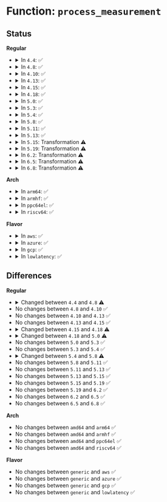# Function: <code>process_measurement</code>

## Status
<b>Regular</b>
<ul>
<li>
<details>
<summary>In <code>4.4</code>: ✅</summary>

```c
int process_measurement(struct file *file, int mask, int function, int opened);
```

**Collision:** Unique Static

**Inline:** No

**Transformation:** False

**Instances:**

```
In security/integrity/ima/ima_main.c (ffffffff81397340)
Location: security/integrity/ima/ima_main.c:157
Inline: False
Direct callers:
  - security/integrity/ima/ima_main.c:ima_file_check
  - security/integrity/ima/ima_main.c:ima_file_mmap
  - security/integrity/ima/ima_main.c:ima_bprm_check
  - security/integrity/ima/ima_main.c:ima_module_check
  - security/integrity/ima/ima_main.c:ima_fw_from_file
```
**Symbols:**

```
ffffffff81397340-ffffffff813977b9: process_measurement (STB_LOCAL)
```
</details>
</li>
<li>
<details>
<summary>In <code>4.8</code>: ✅</summary>

```c
int process_measurement(struct file *file, char *buf, loff_t size, int mask, enum ima_hooks func, int opened);
```

**Collision:** Unique Static

**Inline:** No

**Transformation:** False

**Instances:**

```
In security/integrity/ima/ima_main.c (ffffffff813d3390)
Location: security/integrity/ima/ima_main.c:157
Inline: False
Direct callers:
  - security/integrity/ima/ima_main.c:ima_post_read_file
  - security/integrity/ima/ima_main.c:ima_file_check
  - security/integrity/ima/ima_main.c:ima_bprm_check
  - security/integrity/ima/ima_main.c:ima_file_mmap
```
**Symbols:**

```
ffffffff813d3390-ffffffff813d3933: process_measurement (STB_LOCAL)
```
</details>
</li>
<li>
<details>
<summary>In <code>4.10</code>: ✅</summary>

```c
int process_measurement(struct file *file, char *buf, loff_t size, int mask, enum ima_hooks func, int opened);
```

**Collision:** Unique Static

**Inline:** No

**Transformation:** False

**Instances:**

```
In security/integrity/ima/ima_main.c (ffffffff813eacf0)
Location: security/integrity/ima/ima_main.c:158
Inline: False
Direct callers:
  - security/integrity/ima/ima_main.c:ima_post_read_file
  - security/integrity/ima/ima_main.c:ima_file_check
  - security/integrity/ima/ima_main.c:ima_bprm_check
  - security/integrity/ima/ima_main.c:ima_file_mmap
```
**Symbols:**

```
ffffffff813eacf0-ffffffff813eb380: process_measurement (STB_LOCAL)
```
</details>
</li>
<li>
<details>
<summary>In <code>4.13</code>: ✅</summary>

```c
int process_measurement(struct file *file, char *buf, loff_t size, int mask, enum ima_hooks func, int opened);
```

**Collision:** Unique Static

**Inline:** No

**Transformation:** False

**Instances:**

```
In security/integrity/ima/ima_main.c (ffffffff813f7020)
Location: security/integrity/ima/ima_main.c:158
Inline: False
Direct callers:
  - security/integrity/ima/ima_main.c:ima_post_read_file
  - security/integrity/ima/ima_main.c:ima_file_check
  - security/integrity/ima/ima_main.c:ima_bprm_check
  - security/integrity/ima/ima_main.c:ima_file_mmap
```
**Symbols:**

```
ffffffff813f7020-ffffffff813f76b6: process_measurement (STB_LOCAL)
```
</details>
</li>
<li>
<details>
<summary>In <code>4.15</code>: ✅</summary>

```c
int process_measurement(struct file *file, char *buf, loff_t size, int mask, enum ima_hooks func, int opened);
```

**Collision:** Unique Static

**Inline:** No

**Transformation:** False

**Instances:**

```
In security/integrity/ima/ima_main.c (ffffffff8141f140)
Location: security/integrity/ima/ima_main.c:162
Inline: False
Direct callers:
  - security/integrity/ima/ima_main.c:ima_post_read_file
  - security/integrity/ima/ima_main.c:ima_file_check
  - security/integrity/ima/ima_main.c:ima_bprm_check
  - security/integrity/ima/ima_main.c:ima_file_mmap
```
**Symbols:**

```
ffffffff8141f140-ffffffff8141f7c6: process_measurement (STB_LOCAL)
```
</details>
</li>
<li>
<details>
<summary>In <code>4.18</code>: ✅</summary>

```c
int process_measurement(struct file *file, const struct cred *cred, u32 secid, char *buf, loff_t size, int mask, enum ima_hooks func, int opened);
```

**Collision:** Unique Static

**Inline:** No

**Transformation:** False

**Instances:**

```
In security/integrity/ima/ima_main.c (ffffffff81451290)
Location: security/integrity/ima/ima_main.c:169
Inline: False
Direct callers:
  - security/integrity/ima/ima_main.c:ima_post_read_file
  - security/integrity/ima/ima_main.c:ima_file_check
  - security/integrity/ima/ima_main.c:ima_bprm_check
  - security/integrity/ima/ima_main.c:ima_bprm_check
  - security/integrity/ima/ima_main.c:ima_file_mmap
```
**Symbols:**

```
ffffffff81451290-ffffffff81451bda: process_measurement (STB_LOCAL)
```
</details>
</li>
<li>
<details>
<summary>In <code>5.0</code>: ✅</summary>

```c
int process_measurement(struct file *file, const struct cred *cred, u32 secid, char *buf, loff_t size, int mask, enum ima_hooks func);
```

**Collision:** Unique Static

**Inline:** No

**Transformation:** False

**Instances:**

```
In security/integrity/ima/ima_main.c (ffffffff8146e280)
Location: security/integrity/ima/ima_main.c:171
Inline: False
Direct callers:
  - security/integrity/ima/ima_main.c:ima_post_read_file
  - security/integrity/ima/ima_main.c:ima_file_check
  - security/integrity/ima/ima_main.c:ima_bprm_check
  - security/integrity/ima/ima_main.c:ima_bprm_check
  - security/integrity/ima/ima_main.c:ima_file_mmap
```
**Symbols:**

```
ffffffff8146e280-ffffffff8146eba1: process_measurement (STB_LOCAL)
```
</details>
</li>
<li>
<details>
<summary>In <code>5.3</code>: ✅</summary>

```c
int process_measurement(struct file *file, const struct cred *cred, u32 secid, char *buf, loff_t size, int mask, enum ima_hooks func);
```

**Collision:** Unique Static

**Inline:** No

**Transformation:** False

**Instances:**

```
In security/integrity/ima/ima_main.c (ffffffff8149bb40)
Location: security/integrity/ima/ima_main.c:192
Inline: False
Direct callers:
  - security/integrity/ima/ima_main.c:ima_post_read_file
  - security/integrity/ima/ima_main.c:ima_file_check
  - security/integrity/ima/ima_main.c:ima_bprm_check
  - security/integrity/ima/ima_main.c:ima_bprm_check
  - security/integrity/ima/ima_main.c:ima_file_mmap
```
**Symbols:**

```
ffffffff8149bb40-ffffffff8149c5b4: process_measurement (STB_LOCAL)
```
</details>
</li>
<li>
<details>
<summary>In <code>5.4</code>: ✅</summary>

```c
int process_measurement(struct file *file, const struct cred *cred, u32 secid, char *buf, loff_t size, int mask, enum ima_hooks func);
```

**Collision:** Unique Static

**Inline:** No

**Transformation:** False

**Instances:**

```
In security/integrity/ima/ima_main.c (ffffffff814b5c10)
Location: security/integrity/ima/ima_main.c:192
Inline: False
Direct callers:
  - security/integrity/ima/ima_main.c:ima_post_read_file
  - security/integrity/ima/ima_main.c:ima_file_check
  - security/integrity/ima/ima_main.c:ima_bprm_check
  - security/integrity/ima/ima_main.c:ima_bprm_check
  - security/integrity/ima/ima_main.c:ima_file_mmap
```
**Symbols:**

```
ffffffff814b5c10-ffffffff814b6731: process_measurement (STB_LOCAL)
```
</details>
</li>
<li>
<details>
<summary>In <code>5.8</code>: ✅</summary>

```c
int process_measurement(struct file *file, const struct cred *cred, struct lsmblob *blob, char *buf, loff_t size, int mask, enum ima_hooks func);
```

**Collision:** Unique Static

**Inline:** No

**Transformation:** False

**Instances:**

```
In security/integrity/ima/ima_main.c (ffffffff815153a0)
Location: security/integrity/ima/ima_main.c:190
Inline: False
Direct callers:
  - security/integrity/ima/ima_main.c:ima_post_read_file
  - security/integrity/ima/ima_main.c:ima_file_check
  - security/integrity/ima/ima_main.c:ima_bprm_check
  - security/integrity/ima/ima_main.c:ima_bprm_check
  - security/integrity/ima/ima_main.c:ima_file_mmap
```
**Symbols:**

```
ffffffff815153a0-ffffffff81515db4: process_measurement (STB_LOCAL)
```
</details>
</li>
<li>
<details>
<summary>In <code>5.11</code>: ✅</summary>

```c
int process_measurement(struct file *file, const struct cred *cred, struct lsmblob *blob, char *buf, loff_t size, int mask, enum ima_hooks func);
```

**Collision:** Unique Static

**Inline:** No

**Transformation:** False

**Instances:**

```
In security/integrity/ima/ima_main.c (ffffffff815323f0)
Location: security/integrity/ima/ima_main.c:196
Inline: False
Direct callers:
  - security/integrity/ima/ima_main.c:ima_post_read_file
  - security/integrity/ima/ima_main.c:ima_read_file
  - security/integrity/ima/ima_main.c:ima_file_check
  - security/integrity/ima/ima_main.c:ima_bprm_check
  - security/integrity/ima/ima_main.c:ima_bprm_check
  - security/integrity/ima/ima_main.c:ima_file_mmap
```
**Symbols:**

```
ffffffff815323f0-ffffffff81532e8d: process_measurement (STB_LOCAL)
```
</details>
</li>
<li>
<details>
<summary>In <code>5.13</code>: ✅</summary>

```c
int process_measurement(struct file *file, const struct cred *cred, struct lsmblob *blob, char *buf, loff_t size, int mask, enum ima_hooks func);
```

**Collision:** Unique Static

**Inline:** No

**Transformation:** False

**Instances:**

```
In security/integrity/ima/ima_main.c (ffffffff8153a870)
Location: security/integrity/ima/ima_main.c:196
Inline: False
Direct callers:
  - security/integrity/ima/ima_main.c:ima_post_read_file
  - security/integrity/ima/ima_main.c:ima_read_file
  - security/integrity/ima/ima_main.c:ima_file_check
  - security/integrity/ima/ima_main.c:ima_bprm_check
  - security/integrity/ima/ima_main.c:ima_bprm_check
  - security/integrity/ima/ima_main.c:ima_file_mmap
```
**Symbols:**

```
ffffffff8153a870-ffffffff8153b323: process_measurement (STB_LOCAL)
```
</details>
</li>
<li>
<details>
<summary>In <code>5.15</code>: Transformation ⚠️</summary>

```c
int process_measurement(struct file *file, const struct cred *cred, struct lsmblob *blob, char *buf, loff_t size, int mask, enum ima_hooks func);
```

**Collision:** Unique Static

**Inline:** No

**Transformation:** True

**Instances:**

```
In security/integrity/ima/ima_main.c (0)
Location: security/integrity/ima/ima_main.c:201
Inline: False
Direct callers:
  - security/integrity/ima/ima_main.c:ima_post_read_file
  - security/integrity/ima/ima_main.c:ima_read_file
  - security/integrity/ima/ima_main.c:ima_file_check
  - security/integrity/ima/ima_main.c:ima_bprm_check
  - security/integrity/ima/ima_main.c:ima_bprm_check
  - security/integrity/ima/ima_main.c:ima_file_mmap
```
**Symbols:**

```
ffffffff81599210-ffffffff81599d84: process_measurement (STB_LOCAL)
ffffffff81cd6d99-ffffffff81cd6e16: process_measurement.cold (STB_LOCAL)
```
</details>
</li>
<li>
<details>
<summary>In <code>5.19</code>: Transformation ⚠️</summary>

```c
int process_measurement(struct file *file, const struct cred *cred, struct lsmblob *blob, char *buf, loff_t size, int mask, enum ima_hooks func);
```

**Collision:** Unique Static

**Inline:** No

**Transformation:** True

**Instances:**

```
In security/integrity/ima/ima_main.c (0)
Location: security/integrity/ima/ima_main.c:201
Inline: False
Direct callers:
  - security/integrity/ima/ima_main.c:ima_post_read_file
  - security/integrity/ima/ima_main.c:ima_read_file
  - security/integrity/ima/ima_main.c:ima_file_check
  - security/integrity/ima/ima_main.c:ima_bprm_check
  - security/integrity/ima/ima_main.c:ima_bprm_check
  - security/integrity/ima/ima_main.c:ima_file_mmap
```
**Symbols:**

```
ffffffff8163de10-ffffffff8163e972: process_measurement (STB_LOCAL)
ffffffff81e89fc9-ffffffff81e8a046: process_measurement.cold (STB_LOCAL)
```
</details>
</li>
<li>
<details>
<summary>In <code>6.2</code>: Transformation ⚠️</summary>

```c
int process_measurement(struct file *file, const struct cred *cred, struct lsmblob *blob, char *buf, loff_t size, int mask, enum ima_hooks func);
```

**Collision:** Unique Static

**Inline:** No

**Transformation:** True

**Instances:**

```
In security/integrity/ima/ima_main.c (0)
Location: security/integrity/ima/ima_main.c:201
Inline: False
Direct callers:
  - security/integrity/ima/ima_main.c:ima_post_read_file
  - security/integrity/ima/ima_main.c:ima_read_file
  - security/integrity/ima/ima_main.c:ima_file_check
  - security/integrity/ima/ima_main.c:ima_bprm_check
  - security/integrity/ima/ima_main.c:ima_bprm_check
  - security/integrity/ima/ima_main.c:ima_file_mmap
```
**Symbols:**

```
ffffffff816f5a20-ffffffff816f65d8: process_measurement (STB_LOCAL)
ffffffff820752a0-ffffffff8207531d: process_measurement.cold (STB_LOCAL)
```
</details>
</li>
<li>
<details>
<summary>In <code>6.5</code>: Transformation ⚠️</summary>

```c
int process_measurement(struct file *file, const struct cred *cred, struct lsmblob *blob, char *buf, loff_t size, int mask, enum ima_hooks func);
```

**Collision:** Unique Static

**Inline:** No

**Transformation:** True

**Instances:**

```
In security/integrity/ima/ima_main.c (0)
Location: security/integrity/ima/ima_main.c:206
Inline: False
Direct callers:
  - security/integrity/ima/ima_main.c:ima_post_read_file
  - security/integrity/ima/ima_main.c:ima_read_file
  - security/integrity/ima/ima_main.c:ima_file_check
  - security/integrity/ima/ima_main.c:ima_bprm_check
  - security/integrity/ima/ima_main.c:ima_bprm_check
  - security/integrity/ima/ima_main.c:ima_file_mmap
  - security/integrity/ima/ima_main.c:ima_file_mmap
```
**Symbols:**

```
ffffffff8172fc40-ffffffff8173080e: process_measurement (STB_LOCAL)
ffffffff820f4e1e-ffffffff820f4e89: process_measurement.cold (STB_LOCAL)
```
</details>
</li>
<li>
<details>
<summary>In <code>6.8</code>: Transformation ⚠️</summary>

```c
int process_measurement(struct file *file, const struct cred *cred, struct lsmblob *blob, char *buf, loff_t size, int mask, enum ima_hooks func);
```

**Collision:** Unique Static

**Inline:** No

**Transformation:** True

**Instances:**

```
In security/integrity/ima/ima_main.c (0)
Location: security/integrity/ima/ima_main.c:207
Inline: False
Direct callers:
  - security/integrity/ima/ima_main.c:ima_post_read_file
  - security/integrity/ima/ima_main.c:ima_read_file
  - security/integrity/ima/ima_main.c:ima_file_check
  - security/integrity/ima/ima_main.c:ima_bprm_check
  - security/integrity/ima/ima_main.c:ima_bprm_check
  - security/integrity/ima/ima_main.c:ima_file_mmap
  - security/integrity/ima/ima_main.c:ima_file_mmap
```
**Symbols:**

```
ffffffff817705d0-ffffffff817712af: process_measurement (STB_LOCAL)
ffffffff821d1fb8-ffffffff821d2017: process_measurement.cold (STB_LOCAL)
```
</details>
</li>
</ul>
<b>Arch</b>
<ul>
<li>
<details>
<summary>In <code>arm64</code>: ✅</summary>

```c
int process_measurement(struct file *file, const struct cred *cred, u32 secid, char *buf, loff_t size, int mask, enum ima_hooks func);
```

**Collision:** Unique Static

**Inline:** No

**Transformation:** False

**Instances:**

```
In security/integrity/ima/ima_main.c (ffff8000105ae0f8)
Location: security/integrity/ima/ima_main.c:192
Inline: False
Direct callers:
  - security/integrity/ima/ima_main.c:ima_post_read_file
  - security/integrity/ima/ima_main.c:ima_file_check
  - security/integrity/ima/ima_main.c:ima_bprm_check
  - security/integrity/ima/ima_main.c:ima_bprm_check
  - security/integrity/ima/ima_main.c:ima_file_mmap
```
**Symbols:**

```
ffff8000105ae0f8-ffff8000105ae8e8: process_measurement (STB_LOCAL)
```
</details>
</li>
<li>
<details>
<summary>In <code>armhf</code>: ✅</summary>

```c
int process_measurement(struct file *file, const struct cred *cred, u32 secid, char *buf, loff_t size, int mask, enum ima_hooks func);
```

**Collision:** Unique Static

**Inline:** No

**Transformation:** False

**Instances:**

```
In security/integrity/ima/ima_main.c (c075d790)
Location: security/integrity/ima/ima_main.c:192
Inline: False
Direct callers:
  - security/integrity/ima/ima_main.c:ima_post_read_file
  - security/integrity/ima/ima_main.c:ima_file_check
  - security/integrity/ima/ima_main.c:ima_bprm_check
  - security/integrity/ima/ima_main.c:ima_bprm_check
  - security/integrity/ima/ima_main.c:ima_file_mmap
```
**Symbols:**

```
c075d790-c075dff8: process_measurement (STB_LOCAL)
```
</details>
</li>
<li>
<details>
<summary>In <code>ppc64el</code>: ✅</summary>

```c
int process_measurement(struct file *file, const struct cred *cred, u32 secid, char *buf, loff_t size, int mask, enum ima_hooks func);
```

**Collision:** Unique Static

**Inline:** No

**Transformation:** False

**Instances:**

```
In security/integrity/ima/ima_main.c (c00000000072cd90)
Location: security/integrity/ima/ima_main.c:192
Inline: False
Direct callers:
  - security/integrity/ima/ima_main.c:ima_post_read_file
  - security/integrity/ima/ima_main.c:ima_file_check
  - security/integrity/ima/ima_main.c:ima_bprm_check
  - security/integrity/ima/ima_main.c:ima_bprm_check
  - security/integrity/ima/ima_main.c:ima_file_mmap
```
**Symbols:**

```
c00000000072cd90-c00000000072d8e8: process_measurement (STB_LOCAL)
```
</details>
</li>
<li>
<details>
<summary>In <code>riscv64</code>: ✅</summary>

```c
int process_measurement(struct file *file, const struct cred *cred, u32 secid, char *buf, loff_t size, int mask, enum ima_hooks func);
```

**Collision:** Unique Static

**Inline:** No

**Transformation:** False

**Instances:**

```
In security/integrity/ima/ima_main.c (ffffffe0003f63ba)
Location: security/integrity/ima/ima_main.c:192
Inline: False
Direct callers:
  - security/integrity/ima/ima_main.c:ima_post_read_file
  - security/integrity/ima/ima_main.c:ima_file_check
  - security/integrity/ima/ima_main.c:ima_bprm_check
  - security/integrity/ima/ima_main.c:ima_bprm_check
  - security/integrity/ima/ima_main.c:ima_file_mmap
```
**Symbols:**

```
ffffffe0003f63ba-ffffffe0003f6a66: process_measurement (STB_LOCAL)
```
</details>
</li>
</ul>
<b>Flavor</b>
<ul>
<li>
<details>
<summary>In <code>aws</code>: ✅</summary>

```c
int process_measurement(struct file *file, const struct cred *cred, u32 secid, char *buf, loff_t size, int mask, enum ima_hooks func);
```

**Collision:** Unique Static

**Inline:** No

**Transformation:** False

**Instances:**

```
In security/integrity/ima/ima_main.c (ffffffff814ae1f0)
Location: security/integrity/ima/ima_main.c:192
Inline: False
Direct callers:
  - security/integrity/ima/ima_main.c:ima_post_read_file
  - security/integrity/ima/ima_main.c:ima_file_check
  - security/integrity/ima/ima_main.c:ima_bprm_check
  - security/integrity/ima/ima_main.c:ima_bprm_check
  - security/integrity/ima/ima_main.c:ima_file_mmap
```
**Symbols:**

```
ffffffff814ae1f0-ffffffff814aed11: process_measurement (STB_LOCAL)
```
</details>
</li>
<li>
<details>
<summary>In <code>azure</code>: ✅</summary>

```c
int process_measurement(struct file *file, const struct cred *cred, u32 secid, char *buf, loff_t size, int mask, enum ima_hooks func);
```

**Collision:** Unique Static

**Inline:** No

**Transformation:** False

**Instances:**

```
In security/integrity/ima/ima_main.c (ffffffff8149ec10)
Location: security/integrity/ima/ima_main.c:192
Inline: False
Direct callers:
  - security/integrity/ima/ima_main.c:ima_post_read_file
  - security/integrity/ima/ima_main.c:ima_file_check
  - security/integrity/ima/ima_main.c:ima_bprm_check
  - security/integrity/ima/ima_main.c:ima_bprm_check
  - security/integrity/ima/ima_main.c:ima_file_mmap
```
**Symbols:**

```
ffffffff8149ec10-ffffffff8149f731: process_measurement (STB_LOCAL)
```
</details>
</li>
<li>
<details>
<summary>In <code>gcp</code>: ✅</summary>

```c
int process_measurement(struct file *file, const struct cred *cred, u32 secid, char *buf, loff_t size, int mask, enum ima_hooks func);
```

**Collision:** Unique Static

**Inline:** No

**Transformation:** False

**Instances:**

```
In security/integrity/ima/ima_main.c (ffffffff814aa290)
Location: security/integrity/ima/ima_main.c:192
Inline: False
Direct callers:
  - security/integrity/ima/ima_main.c:ima_post_read_file
  - security/integrity/ima/ima_main.c:ima_file_check
  - security/integrity/ima/ima_main.c:ima_bprm_check
  - security/integrity/ima/ima_main.c:ima_bprm_check
  - security/integrity/ima/ima_main.c:ima_file_mmap
```
**Symbols:**

```
ffffffff814aa290-ffffffff814aadb1: process_measurement (STB_LOCAL)
```
</details>
</li>
<li>
<details>
<summary>In <code>lowlatency</code>: ✅</summary>

```c
int process_measurement(struct file *file, const struct cred *cred, u32 secid, char *buf, loff_t size, int mask, enum ima_hooks func);
```

**Collision:** Unique Static

**Inline:** No

**Transformation:** False

**Instances:**

```
In security/integrity/ima/ima_main.c (ffffffff814c2cd0)
Location: security/integrity/ima/ima_main.c:192
Inline: False
Direct callers:
  - security/integrity/ima/ima_main.c:ima_post_read_file
  - security/integrity/ima/ima_main.c:ima_file_check
  - security/integrity/ima/ima_main.c:ima_bprm_check
  - security/integrity/ima/ima_main.c:ima_bprm_check
  - security/integrity/ima/ima_main.c:ima_file_mmap
```
**Symbols:**

```
ffffffff814c2cd0-ffffffff814c37f1: process_measurement (STB_LOCAL)
```
</details>
</li>
</ul>

## Differences
<b>Regular</b>
<ul>
<li>
<details>
<summary>Changed between <code>4.4</code> and <code>4.8</code> ⚠️</summary>
<ul>
<li>
<b>Param added. </b>
<code>char *buf</code>
</li>
<li>
<b>Param added. </b>
<code>loff_t size</code>
</li>
<li>
<b>Param added. </b>
<code>enum ima_hooks func</code>
</li>
<li>
<b>Param removed. </b>
<code>int function</code>
</li>
<li>
<b>Param reordered. </b>
<code>file, mask, function, opened</code> ➡️ <code>file, buf, size, mask, func, opened</code>
</li>
</ul>
</details>
</li>
<li>
No changes between <code>4.8</code> and <code>4.10</code> ✅
</li>
<li>
No changes between <code>4.10</code> and <code>4.13</code> ✅
</li>
<li>
No changes between <code>4.13</code> and <code>4.15</code> ✅
</li>
<li>
<details>
<summary>Changed between <code>4.15</code> and <code>4.18</code> ⚠️</summary>
<ul>
<li>
<b>Param added. </b>
<code>const struct cred *cred</code>
</li>
<li>
<b>Param added. </b>
<code>u32 secid</code>
</li>
<li>
<b>Param reordered. </b>
<code>file, buf, size, mask, func, opened</code> ➡️ <code>file, cred, secid, buf, size, mask, func, opened</code>
</li>
</ul>
</details>
</li>
<li>
<details>
<summary>Changed between <code>4.18</code> and <code>5.0</code> ⚠️</summary>
<ul>
<li>
<b>Param removed. </b>
<code>int opened</code>
</li>
</ul>
</details>
</li>
<li>
No changes between <code>5.0</code> and <code>5.3</code> ✅
</li>
<li>
No changes between <code>5.3</code> and <code>5.4</code> ✅
</li>
<li>
<details>
<summary>Changed between <code>5.4</code> and <code>5.8</code> ⚠️</summary>
<ul>
<li>
<b>Param added. </b>
<code>struct lsmblob *blob</code>
</li>
<li>
<b>Param removed. </b>
<code>u32 secid</code>
</li>
</ul>
</details>
</li>
<li>
No changes between <code>5.8</code> and <code>5.11</code> ✅
</li>
<li>
No changes between <code>5.11</code> and <code>5.13</code> ✅
</li>
<li>
No changes between <code>5.13</code> and <code>5.15</code> ✅
</li>
<li>
No changes between <code>5.15</code> and <code>5.19</code> ✅
</li>
<li>
No changes between <code>5.19</code> and <code>6.2</code> ✅
</li>
<li>
No changes between <code>6.2</code> and <code>6.5</code> ✅
</li>
<li>
No changes between <code>6.5</code> and <code>6.8</code> ✅
</li>
</ul>
<b>Arch</b>
<ul>
<li>
No changes between <code>amd64</code> and <code>arm64</code> ✅
</li>
<li>
No changes between <code>amd64</code> and <code>armhf</code> ✅
</li>
<li>
No changes between <code>amd64</code> and <code>ppc64el</code> ✅
</li>
<li>
No changes between <code>amd64</code> and <code>riscv64</code> ✅
</li>
</ul>
<b>Flavor</b>
<ul>
<li>
No changes between <code>generic</code> and <code>aws</code> ✅
</li>
<li>
No changes between <code>generic</code> and <code>azure</code> ✅
</li>
<li>
No changes between <code>generic</code> and <code>gcp</code> ✅
</li>
<li>
No changes between <code>generic</code> and <code>lowlatency</code> ✅
</li>
</ul>
